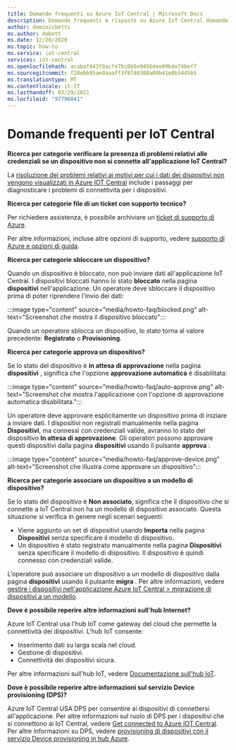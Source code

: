 ```yaml
---
title: Domande frequenti su Azure IoT Central | Microsoft Docs
description: Domande frequenti e risposte su Azure IoT Central domande frequenti
author: dominicbetts
ms.author: dobett
ms.date: 12/20/2020
ms.topic: how-to
ms.service: iot-central
services: iot-central
ms.openlocfilehash: acabaf843f8acfe7bc0b5e9456dee09bde74bef7
ms.sourcegitcommit: f28ebb95ae9aaaff3f87d8388a09b41e0b3445b5
ms.translationtype: MT
ms.contentlocale: it-IT
ms.lasthandoff: 03/29/2021
ms.locfileid: "97796041"
---
```

# <a name="frequently-asked-questions-for-iot-central"></a>Domande frequenti per IoT Central

**Ricerca per categorie verificare la presenza di problemi relativi alle credenziali se un dispositivo non si connette all'applicazione IoT Central?**

La [risoluzione dei problemi relativi ai motivi per cui i dati dei dispositivi non vengono visualizzati in Azure IOT Central](troubleshoot-connection.md) include i passaggi per diagnosticare i problemi di connettività per i dispositivi.

**Ricerca per categorie file di un ticket con supporto tecnico?**

Per richiedere assistenza, è possibile archiviare un [ticket di supporto di Azure](https://portal.azure.com/#create/Microsoft.Support).

Per altre informazioni, incluse altre opzioni di supporto, vedere [supporto di Azure e opzioni di guida](../../iot-fundamentals/iot-support-help.md).

**Ricerca per categorie sbloccare un dispositivo?**

Quando un dispositivo è bloccato, non può inviare dati all'applicazione IoT Central. I dispositivi bloccati hanno lo stato **bloccato** nella pagina **dispositivi** nell'applicazione. Un operatore deve sbloccare il dispositivo prima di poter riprendere l'invio dei dati:

:::image type="content" source="media/howto-faq/blocked.png" alt-text="Screenshot che mostra il dispositivo bloccato":::

Quando un operatore sblocca un dispositivo, lo stato torna al valore precedente: **Registrato** o **Provisioning**.

**Ricerca per categorie approva un dispositivo?**

Se lo stato del dispositivo è **in attesa di approvazione** nella pagina **dispositivi** , significa che l'opzione **approvazione automatica** è disabilitata:

:::image type="content" source="media/howto-faq/auto-approve.png" alt-text="Screenshot che mostra l'applicazione con l'opzione di approvazione automatica disabilitata.":::

Un operatore deve approvare esplicitamente un dispositivo prima di iniziare a inviare dati. I dispositivi non registrati manualmente nella pagina **Dispositivi**, ma connessi con credenziali valide, avranno lo stato del dispositivo **In attesa di approvazione**. Gli operatori possono approvare questi dispositivi dalla pagina **dispositivi** usando il pulsante **approva** :

:::image type="content" source="media/howto-faq/approve-device.png" alt-text="Screenshot che illustra come approvare un dispositivo":::

**Ricerca per categorie associare un dispositivo a un modello di dispositivo?**

Se lo stato del dispositivo è **Non associato**, significa che il dispositivo che si connette a IoT Central non ha un modello di dispositivo associato. Questa situazione si verifica in genere negli scenari seguenti:

- Viene aggiunto un set di dispositivi usando **Importa** nella pagina **Dispositivi** senza specificare il modello di dispositivo.
- Un dispositivo è stato registrato manualmente nella pagina **Dispositivi** senza specificare il modello di dispositivo. Il dispositivo è quindi connesso con credenziali valide.  

L'operatore può associare un dispositivo a un modello di dispositivo dalla pagina **dispositivi** usando il pulsante **migra** . Per altre informazioni, vedere [gestire i dispositivi nell'applicazione Azure IoT Central > migrazione di dispositivi a un modello](howto-manage-devices.md).

**Dove è possibile reperire altre informazioni sull'hub Internet?**

Azure IoT Central usa l'hub IoT come gateway del cloud che permette la connettività dei dispositivi. L'hub IoT consente:

- Inserimento dati su larga scala nel cloud.
- Gestione di dispositivi.
- Connettività dei dispositivi sicura.

Per altre informazioni sull'hub IoT, vedere [Documentazione sull'hub IoT](../../iot-hub/index.yml).

**Dove è possibile reperire altre informazioni sul servizio Device provisioning (DPS)?**

Azure IoT Central USA DPS per consentire ai dispositivi di connettersi all'applicazione. Per altre informazioni sul ruolo di DPS per i dispositivi che si connettono ai IoT Central, vedere [Get connected to Azure IOT Central](concepts-get-connected.md). Per altre informazioni su DPS, vedere [provisioning di dispositivi con il servizio Device provisioning in hub Azure](../../iot-dps/about-iot-dps.md).